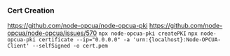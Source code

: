 ### Cert Creation

https://github.com/node-opcua/node-opcua-pki
https://github.com/node-opcua/node-opcua/issues/570
`npx node-opcua-pki createPKI`
`npx node-opcua-pki certificate --ip="0.0.0.0" -a 'urn:{localhost}:Node-OPCUA-Client' --selfSigned -o cert.pem`
